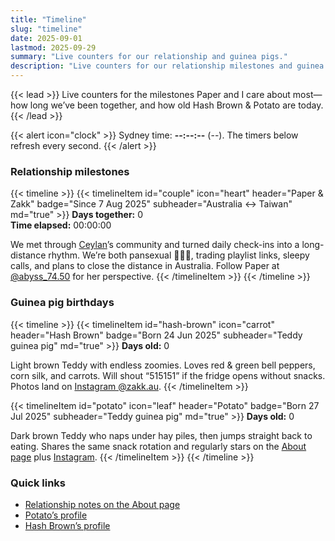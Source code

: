 ```yaml
---
title: "Timeline"
slug: "timeline"
date: 2025-09-01
lastmod: 2025-09-29
summary: "Live counters for our relationship and guinea pigs."
description: "Live counters for our relationship milestones and guinea pig birthdays, synced to Sydney time."
---
```


{{< lead >}}
Live counters for the milestones Paper and I care about most—how long we’ve been together, and how old Hash Brown & Potato are today.
{{< /lead >}}

{{< alert icon="clock" >}}
Sydney time: **<span data-sydney-now>--:--:--</span>** (<span data-sydney-zone>--</span>). The timers below refresh every second.
{{< /alert >}}

### Relationship milestones
{{< timeline >}}
{{< timelineItem id="couple" icon="heart" header="Paper & Zakk" badge="Since 7 Aug 2025" subheader="Australia ↔ Taiwan" md="true" >}}
**Days together:** <span class="counter-days" data-counter-origin="2025-08-07T11:38:00+10:00" data-counter-format="days">0</span>  
**Time elapsed:** <span class="counter-time" data-counter-origin="2025-08-07T11:38:00+10:00" data-counter-format="time">00:00:00</span>

We met through [Ceylan](https://www.youtube.com/@xilanceylan)’s community and turned daily check-ins into a long-distance rhythm. We’re both pansexual 🩷💛🩵, trading playlist links, sleepy calls, and plans to close the distance in Australia. Follow Paper at [@abyss_74.50](https://www.instagram.com/abyss_74.50/) for her perspective.
{{< /timelineItem >}}
{{< /timeline >}}

### Guinea pig birthdays
{{< timeline >}}
{{< timelineItem id="hash-brown" icon="carrot" header="Hash Brown" badge="Born 24 Jun 2025" subheader="Teddy guinea pig" md="true" >}}
**Days old:** <span class="counter-days" data-counter-origin="2025-06-24T00:00:00+10:00" data-counter-format="days">0</span>

Light brown Teddy with endless zoomies. Loves red & green bell peppers, corn silk, and carrots. Will shout “515151” if the fridge opens without snacks. Photos land on [Instagram @zakk.au](https://www.instagram.com/zakk.au/).
{{< /timelineItem >}}

{{< timelineItem id="potato" icon="leaf" header="Potato" badge="Born 27 Jul 2025" subheader="Teddy guinea pig" md="true" >}}
**Days old:** <span class="counter-days" data-counter-origin="2025-07-27T00:00:00+10:00" data-counter-format="days">0</span>

Dark brown Teddy who naps under hay piles, then jumps straight back to eating. Shares the same snack rotation and regularly stars on the [About page](/about/#potato) plus [Instagram](https://www.instagram.com/zakk.au/).
{{< /timelineItem >}}
{{< /timeline >}}

### Quick links
- [Relationship notes on the About page](/about/#relationship)
- [Potato’s profile](/about/#potato)
- [Hash Brown’s profile](/about/#hash-brown)
